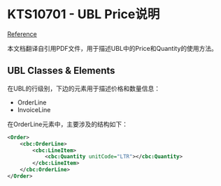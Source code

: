 # KTS10701 - UBL Price说明

[Reference](http://www.oioubl.info/documents/en/en/Guidelines/OIOUBL_GUIDE_PRICES.pdf)

本文档翻译自引用PDF文件，用于描述UBL中的Price和Quantity的使用方法。

## UBL Classes & Elements

在UBL的行级别，下边的元素用于描述价格和数量信息：

* OrderLine
* InvoiceLine

在OrderLine元素中，主要涉及的结构如下：

```xml
<Order>
    <cbc:OrderLine>
        <cbc:LineItem>
            <cbc:Quantity unitCode="LTR"></cbc:Quantity>
        </cbc:LineItem>
    </cbc:OrderLine>
</Order>
```



